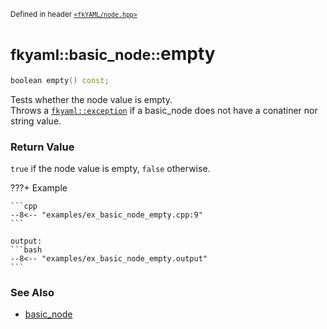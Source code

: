 <small>Defined in header [`<fkYAML/node.hpp>`](https://github.com/fktn-k/fkYAML/blob/develop/include/fkYAML/node.hpp)</small>

# <small>fkyaml::basic_node::</small>empty

```cpp
boolean empty() const;
```

Tests whether the node value is empty.  
Throws a [`fkyaml::exception`](../exception/index.md) if a basic_node does not have a conatiner nor string value.  

### **Return Value**

`true` if the node value is empty, `false` otherwise.

???+ Example

    ```cpp
    --8<-- "examples/ex_basic_node_empty.cpp:9"
    ```

    output:
    ```bash
    --8<-- "examples/ex_basic_node_empty.output"
    ```

### **See Also**

* [basic_node](index.md)
